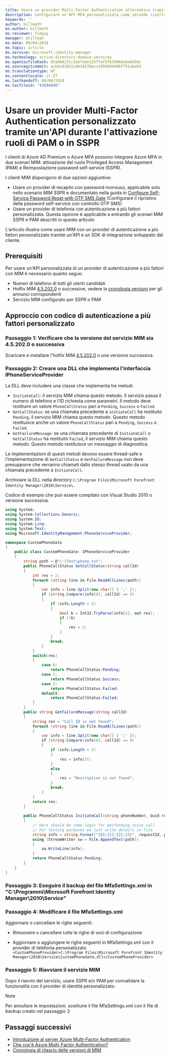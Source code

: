 ```yaml
---
title: Usare un provider Multi-Factor Authentication alternativo tramite un'API per attivare PAM o in uno scenario SSPR | Microsoft Docs
description: Configurare un'API MFA personalizzata come secondo livello di sicurezza quando gli utenti attivano ruoli in Privileged Access Management e usano Reimpostazione password self-service (SSPR, Self Service Password Reset).
keywords: ''
author: billmath
ms.author: billmath
ms.reviewer: fimguy
manager: mtillman
ms.date: 09/04/2018
ms.topic: article
ms.service: microsoft-identity-manager
ms.technology: active-directory-domain-services
ms.openlocfilehash: 85ab84231c2ebfede125ffaf5fb39964e8a8450c
ms.sourcegitcommit: acb2c61831cb634278acc439d6d9496ff51a6a54
ms.translationtype: HT
ms.contentlocale: it-IT
ms.lasthandoff: 09/04/2018
ms.locfileid: "43694840"
---
```

# <a name="use-a-custom-multi-factor-authentication-provider-via-an-api-during-pam-role-activation-or-in-sspr"></a>Usare un provider Multi-Factor Authentication personalizzato tramite un'API durante l'attivazione ruoli di PAM o in SSPR

I clienti di Azure AD Premium o Azure MFA possono integrare Azure MFA in due scenari MIM: attivazione del ruolo Privileged Access Management (PAM) e Reimpostazione password self-service (SSPR).

I clienti MIM dispongono di due opzioni aggiuntive:

 - Usare un provider di recapito con password monouso, applicabile solo nello scenario MIM SSPR e documentato nella guida in [Configure Self-Service Password Reset with OTP SMS Gate](https://docs.microsoft.com/en-us/previous-versions/mim/hh824692(v=ws.10)) (Configurare il ripristino della password self-service con controllo OTP SMS)
 - Usare un provider di telefonia con autenticazione a più fattori personalizzata. Questa opzione è applicabile a entrambi gli scenari MIM SSPR e PAM descritti in questo articolo

L'articolo illustra come usare MIM con un provider di autenticazione a più fattori personalizzato tramite un'API e un SDK di integrazione sviluppato dal cliente.  

## <a name="prerequisites"></a>Prerequisiti

Per usare un'API personalizzata di un provider di autenticazione a più fattori con MIM è necessario quanto segue:

- Numeri di telefono di tutti gli utenti candidati
- Hotfix MIM [4.5.202.0](https://www.microsoft.com/download/details.aspx?id=57278) o successive, vedere la [cronologia versioni](/reference/version-history.md) per gli annunci corrispondenti
- Servizio MIM configurato per SSPR o PAM

## <a name="approach-using-custom-multi-factor-authentication-code"></a>Approccio con codice di autenticazione a più fattori personalizzato

### <a name="step-1-ensure-mim-service-is-at-version-452020-or-later"></a>Passaggio 1: Verificare che la versione del servizio MIM sia 4.5.202.0 o successiva

Scaricare e installare l'hotfix MIM [4.5.202.0](https://www.microsoft.com/download/details.aspx?id=57278) o una versione successiva.

### <a name="step-2-create-a-dll-which-implements-the-iphoneserviceprovider-interface"></a>Passaggio 2: Creare una DLL che implementa l'interfaccia IPhoneServiceProvider

La DLL deve includere una classe che implementa tre metodi:

- `InitiateCall`: il servizio MIM chiama questo metodo. Il servizio passa il numero di telefono e l'ID richiesta come parametri.  Il metodo deve restituire un valore `PhoneCallStatus` pari a `Pending`, `Success` o `Failed`.
- `GetCallStatus`: se una chiamata precedente a `initiateCall` ha restituito `Pending`, il servizio MIM chiama questo metodo. Questo metodo restituisce anche un valore `PhoneCallStatus` pari a `Pending`, `Success` o `Failed`.
- `GetFailureMessage`: se una chiamata precedente di `InitiateCall` o `GetCallStatus` ha restituito `Failed`, il servizio MIM chiama questo metodo. Questo metodo restituisce un messaggio di diagnostica.

Le implementazioni di questi metodi devono essere thread-safe e l'implementazione di `GetCallStatus` e `GetFailureMessage` non deve presupporre che verranno chiamati dallo stesso thread usato da una chiamata precedente a `InitiateCall`.

Archiviare la DLL nella directory `C:\Program Files\Microsoft Forefront Identity Manager\2010\Service\`.

Codice di esempio che può essere compilato con Visual Studio 2010 o versione successiva.

```csharp
using System;
using System.Collections.Generic;
using System.IO;
using System.Linq;
using System.Text;
using Microsoft.IdentityManagement.PhoneServiceProvider;

namespace CustomPhoneGate
{
    public class CustomPhoneGate: IPhoneServiceProvider
    {
        string path = @"c:\Test\phone.txt";
        public PhoneCallStatus GetCallStatus(string callId)
        {
            int res = 2;
            foreach (string line in File.ReadAllLines(path))
            {
                var info = line.Split(new char[] { ';' });
                if (string.Compare(info[0], callId) == 0)
                {
                    if (info.Length > 2)
                    {
                        bool b = Int32.TryParse(info[2], out res);
                        if (!b)
                        {
                            res = 2;
                        }
                    }
                    break;
                }
            }
            switch(res)
            {
                case 0:
                    return PhoneCallStatus.Pending;
                case 1:
                    return PhoneCallStatus.Success;
                case 2:
                    return PhoneCallStatus.Failed;
                default:
                    return PhoneCallStatus.Failed;
            }       
        }
        public string GetFailureMessage(string callId)
        {
            string res = "Call ID is not found";
            foreach (string line in File.ReadAllLines(path))
            {
                var info = line.Split(new char[] { ';' });
                if (string.Compare(info[0], callId) == 0)
                {
                    if (info.Length > 2)
                    {
                        res = info[3];
                    }
                    else
                    {
                        res = "Description is not found";
                    }
                    break;
                }
            }
            return res;            
        }
        
        public PhoneCallStatus InitiateCall(string phoneNumber, Guid requestId, Dictionary<string,object> deliveryAttributes)
        {
            // Here should be some logic for performing voice call
            // For testing purposes we just write details in file             
            string info = string.Format("{0};{1};{2};{3}", requestId, phoneNumber, 0, string.Empty);
            using (StreamWriter sw = File.AppendText(path))
            {
                sw.WriteLine(info);                
            }
            return PhoneCallStatus.Pending;    
        }
    }
}
```
### <a name="step-3-backup-the-mfasettingsxml-located-in-the-cprogram-filesmicrosoft-forefront-identity-manager2010service"></a>Passaggio 3: Eseguire il backup del file MfaSettings.xml in "C:\Programmi\Microsoft Forefront Identity Manager\2010\Service"

### <a name="step-4-edit-the-mfasettingsxml-file"></a>Passaggio 4: Modificare il file MfaSettings.xml

Aggiornare o cancellare le righe seguenti:

- Rimuovere o cancellare tutte le righe di voci di configurazione 

- Aggiornare o aggiungere le righe seguenti in MfaSettings.xml con il provider di telefonia personalizzato <br>
`<CustomPhoneProvider>C:\Program Files\Microsoft Forefront Identity Manager\2010\Service\CustomPhoneGate.dll</CustomPhoneProvider>`

### <a name="step-5-restart-mim-service"></a>Passaggio 5: Riavviare il servizio MIM

Dopo il riavvio del servizio, usare SSPR e/o PAM per convalidare la funzionalità con il provider di identità personalizzato.

> [!NOTE] 
> Per annullare le impostazioni, sostituire il file MfaSettings.xml con il file di backup creato nel passaggio 3


## <a name="next-steps"></a>Passaggi successivi

- [Introduzione al server Azure Multi-Factor Authentication](https://docs.microsoft.com/en-us/azure/active-directory/authentication/howto-mfaserver-deploy)
- [Che cos'è Azure Multi-Factor Authentication?](https://docs.microsoft.com/azure/multi-factor-authentication/multi-factor-authentication)
- [Cronologia di rilascio delle versioni di MIM](./reference/version-history.md)
